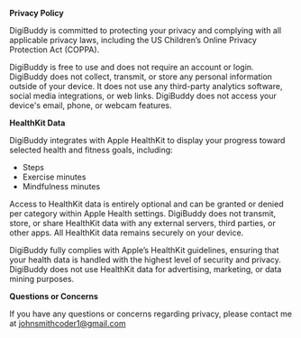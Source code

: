 **Privacy Policy**

DigiBuddy is committed to protecting your privacy and complying with all applicable privacy laws, including the US Children’s Online Privacy Protection Act (COPPA).

DigiBuddy is free to use and does not require an account or login. DigiBuddy does not collect, transmit, or store any personal information outside of your device. It does not use any third-party analytics software, social media integrations, or web links. DigiBuddy does not access your device's email, phone, or webcam features.

**HealthKit Data**

DigiBuddy integrates with Apple HealthKit to display your progress toward selected health and fitness goals, including:
* Steps
* Exercise minutes
* Mindfulness minutes

Access to HealthKit data is entirely optional and can be granted or denied per category within Apple Health settings. DigiBuddy does not transmit, store, or share HealthKit data with any external servers, third parties, or other apps. All HealthKit data remains securely on your device.

DigiBuddy fully complies with Apple’s HealthKit guidelines, ensuring that your health data is handled with the highest level of security and privacy. DigiBuddy does not use HealthKit data for advertising, marketing, or data mining purposes.

**Questions or Concerns**

If you have any questions or concerns regarding privacy, please contact me at [johnsmithcoder1@gmail.com](mailto:johnsmithcoder1@gmail.com)
